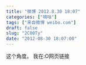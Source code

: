 ```yaml
---
title: "微博 2012.8.30 18:07"
categories: ["嘀咕"]
tags: ["来自微博 weibo.com"]
draft: false
slug: "2C00Ty"
date: "2012-08-30 18:07:00"
---
```


<p>这个角度。 我在:O网页链接 ​​​​</p>
